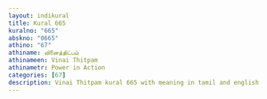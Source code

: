 ```yaml
---
layout: indikural
title: Kural 665
kuralno: "665"
abskno: "0665"
athino: "67"
athiname: வினைத்திட்பம்
athinameen: Vinai Thitpam
athinametr: Power in Action
categories: [67]
description: Vinai Thitpam kural 665 with meaning in tamil and english 
---
```



